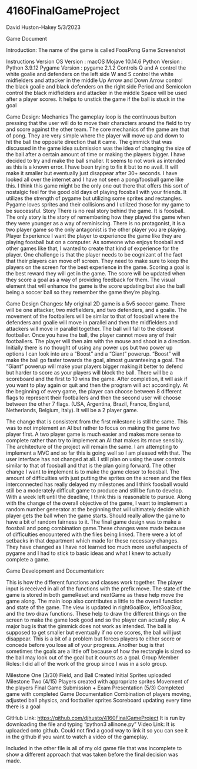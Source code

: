# 4160FinalGameProject
David Huston-Hakey
5/3/2023

Game Document

Introduction:
The name of the game is called FoosPong
Game Screenshot

Instructions
Version
OS Version : macOS Mojave 10.14.6
Python Version : Python 3.9.12
Pygame Version : pygame 2.1.2
Controls
Q and A control the white goalie and defenders on the left side
W and S control the white midfielders and attacker in the middle
Up Arrow and Down Arrow control the black goalie and black defenders on the right side
Period and Semicolon control the black midfielders and attacker in the middle
Space will be used after a player scores. It helps to unstick the game if the ball is stuck in the goal

Game Design:
Mechanics
The gameplay loop is the continuous button pressing that the user will do to move their characters around the field to try and score against the other team. 
The core mechanics of the game are that of pong. They are very simple where the player will move up and down to hit the ball the opposite direction that it came.
The gimmick that was discussed in the game idea submission was the idea of changing the size of the ball after a certain amount of time or making the players bigger. I have decided to try and make the ball smaller. It seems to not work as intended as this is a known error. I have been trying to fix it but to no avail. It will make it smaller but eventually just disappear after 30+ seconds. 
I have looked all over the internet and I have not seen a pong/foosball game like this. I think this game might be the only one out there that offers this sort of nostalgic feel for the good old days of playing foosball with your friends. 
It utilizes the strength of pygame but utilizing some sprites and rectangles. Pygame loves sprites and their collisions and I utilized those for my game to be successful. 
Story
There is no real story behind the game. It is foosball. The only story is the story of remembering how they played the game when they were younger as a way of reminiscing. There is no protagonist, it is a two player game so the only antagonist is the other player you are playing. 
Player Experience
I want the player to experience the game like they are playing foosball but on a computer. As someone who enjoys foosball and other games like that, I wanted to create that kind of experience for the player. 
One challenge is that the player needs to be cognizant of the fact that their players can move off screen. They need to make sure to keep the players on the screen for the best experience in the game. 
Scoring a goal is the best reward they will get in the game.
The score will be updated when they score a goal as a way of providing feedback for them.
The visual element that will enhance the game is the score updating but also the ball being a soccer ball so they remember the game they’re playing.

Game Design Changes:
	My original 2D game is a 5v5 soccer game. There will be one attacker, two midfielders, and two defenders, and a goalie. The movement of the footballers will be similar to that of foosball where the defenders and goalie will move in parallel and then the midfielders and attackers will move in parallel together. The ball will fall to the closest footballer. Once you have the ball, the player cannot move any of their footballers. The player will then aim with the mouse and shoot in a direction. Initially there is no thought of using any power ups but two power up options I can look into are a “Boost” and a “Giant” powerup. “Boost” will make the ball go faster towards the goal, almost guaranteeing a goal. The “Giant” powerup will make your players bigger making it better to defend but harder to score as your players will block the ball. There will be a scoreboard and the first to 10 wins the game. After completion, it will ask if you want to play again or quit and then the program will act accordingly. At the beginning of every game, the player can choose between 8 different flags to represent their footballers and then the second user will choose between the other 7 flags. (USA, Argentina, Brazil, France, England, Netherlands, Belgium, Italy). It will be a 2 player game.

The change that is consistent from the first milestone is still the same. This was to not implement an AI but rather to focus on making the game two player first. A two player game is much easier and makes more sense to complete rather than try to implement an AI that makes its move sensibly. The architecture of the project will remain the same. I am attempting to implement a MVC and so far this is going well so I am pleased with that. The user interface has not changed at all. I still plan on using the user controls similar to that of foosball and that is the plan going forward. The other change I want to implement is to make the game closer to foosball. The amount of difficulties with just putting the sprites on the screen and the files interconnected has really delayed my milestones and I think foosball would still be a moderately difficult game to produce and still be fun to develop. With a week left until the deadline, I think this is reasonable to pursue. Along with the change of the overall objective of the game, I want to implement a random number generator at the beginning that will ultimately decide which player gets the ball when the game starts. Should really allow the game to have a bit of random fairness to it. 
The final game design was to make a foosball and pong combination game.These changes were made because of difficulties encountered with the files being linked. There were a lot of setbacks in that department which made for these necessary changes. They have changed as I have not learned too much more useful aspects of pygame and I had to stick to basic ideas and what I knew to actually complete a game. 

Game Development and Documentation: 

This is how the different functions and classes work together. The player input is received in all of the functions with the prefix move. The state of the game is stored in both gameReset and nextGame as these help move the game along. The main loop also contributes a little to the overall function and state of the game. The view is updated in rightGoalBox, leftGoalBox, and the two draw functions. These help to draw the different things on the screen to make the game look good and so the player can actually play. 
A major bug is that the gimmick does not work as intended. The ball is supposed to get smaller but eventually if no one scores, the ball will just disappear. This is a bit of a problem but forces players to either score or concede before you lose all of your progress. Another bug is that sometimes the goals are a little off because of how the rectangle is sized so the ball may look out of the goal but it counts as a goal. 
Group Member Roles:
I did all of the work of the group since I was in a solo group. 

Milestone One (3/30)
Field, and Ball Created
Initial Sprites uploaded
Milestone Two (4/15)
Players created with appropriate sprites
Movement of the players
Final Game Submission + Exam Presentation (5/3)
Completed game with completed Game Documentation
Combination of players moving, adjusted ball physics, and footballer sprites
Scoreboard updating every time there is a goal

GitHub Link: 
https://github.com/djhusto/4160FinalGameProject
It is run by downloading the file and typing “python3 allinone.py”
Video Link:
It is uploaded onto github. Could not find a good way to link it so you can see it in the github if you want to watch a video of the gameplay.

Included in the other file is all of my old game file that was incomplete to show a different approach that was taken before the final decision was made. 

